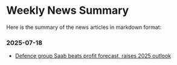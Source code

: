 # Weekly News Summary

Here is the summary of the news articles in markdown format:

### 2025-07-18
- [Defence group Saab beats profit forecast, raises 2025 outlook](https://www.reuters.com/business/aerospace-defense/defence-group-saab-beats-profit-forecast-raises-2025-outlook-2025-07-18/)